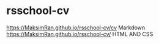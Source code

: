 # rsschool-cv
https://MaksimRan.github.io/rsschool-cv/cv Markdown
https://MaksimRan.github.io/rsschool-cv/   HTML AND CSS
